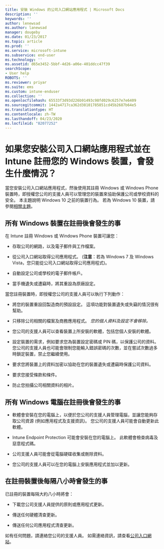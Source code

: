 ```yaml
---
title: 安裝 Windows 的公司入口網站應用程式 | Microsoft Docs
description: ''
keywords: ''
author: lenewsad
ms.author: lanewsad
manager: dougeby
ms.date: 01/23/2017
ms.topic: article
ms.prod: ''
ms.service: microsoft-intune
ms.subservice: end-user
ms.technology: ''
ms.assetid: d65e3452-5bbf-4d26-a06e-401ddcc47f39
searchScope:
- User help
ROBOTS: ''
ms.reviewer: priyar
ms.suite: ems
ms.custom: intune-enduser
ms.collection: ''
ms.openlocfilehash: 65533f3d93d226b91493c98fd029c6257e7e6409
ms.sourcegitcommit: 1442a4717ca362d38101785851cd45b2687b64e5
ms.translationtype: HT
ms.contentlocale: zh-TW
ms.lasthandoff: 04/23/2020
ms.locfileid: "82077252"
---
```

# <a name="what-happens-if-you-install-the-company-portal-app-and-enroll-your-windows-device-in-intune"></a>如果您安裝公司入口網站應用程式並在 Intune 註冊您的 Windows 裝置，會發生什麼情況？

當您安裝公司入口網站應用程式，然後使用其註冊 Windows 或 Windows Phone 裝置時，即授權您公司的支援人員可以管理您的裝置來協助保護公司或學校資料的安全。 本主題說明 Windows 10 之前的裝置行為。 若為 Windows 10 裝置，請參閱[相關主題](about-cp-app-for-windows-10.md)。  

## <a name="what-happens-to-all-windows-devices-after-enrollment"></a>所有 Windows 裝置在註冊後會發生的事
在 Intune 註冊 Windows 或 Windows Phone 裝置可讓您：

- 存取公司的網路，以及電子郵件與工作檔案。

- 從公司入口網站取得公司應用程式。 (__注意__：若為 Windows 7 及 Windows Vista，您只能從公司入口網站取得公司應用程式)。

- 自動設定公司或學校的電子郵件帳戶。

- 當手機遺失或遭竊時，將其重設為原廠設定。

當您註冊裝置時，即授權您公司的支援人員可以執行下列動作：

- 將您的裝置重設回製造商的預設設定。 這項功能對裝置遺失或失竊的情況很有幫助。

- 只移除公司相關的檔案及商務應用程式。 *您的個人資料及設定不會移除。*

- 您公司的支援人員可以查看裝置上所安裝的軟體，包括您個人安裝的軟體。

- 設定裝置的需求，例如要求您為裝置設定密碼或 PIN 碼，以保護公司的資料。 您公司的支援人員也可能會限制您能輸入錯誤密碼的次數，並在嘗試次數過多時鎖定裝置，禁止您繼續使用。

- 要求您將裝置上的資料加密以協助在您的裝置遺失或遭竊時保護公司資料。

- 要求您接受條款和條件。

- 防止您拍攝公司相關資料的相片。

## <a name="what-happens-to-all-windows-pcs-after-enrollment"></a>所有 Windows 電腦在註冊後會發生的事

- 軟體會安裝在您的電腦上，以便於您公司的支援人員管理電腦，並讓您能夠存取公司資源 (例如應用程式及支援資訊)。 您公司的支援人員可能會自動更新此軟體。

- Intune Endpoint Protection 可能會安裝在您的電腦上。 此軟體會檢查病毒及惡意程式碼。

- 公司支援人員可能會從電腦硬碟收集或刪除資料。

- 您公司的支援人員可以在您的電腦上安裝應用程式並加以更新。

## <a name="what-happens-every-eight-hours-after-device-enrollment"></a>在註冊裝置後每隔八小時會發生的事

已註冊的裝置每隔大約八小時將會：

- 下載您公司支援人員提供的原則或應用程式更新。

- 傳送任何硬體清查更新。

- 傳送任何公司應用程式清查更新。

如有任何問題，請連絡您公司的支援人員。 如需連絡資訊，請查看[公司入口網站](https://go.microsoft.com/fwlink/?linkid=2010980)。
